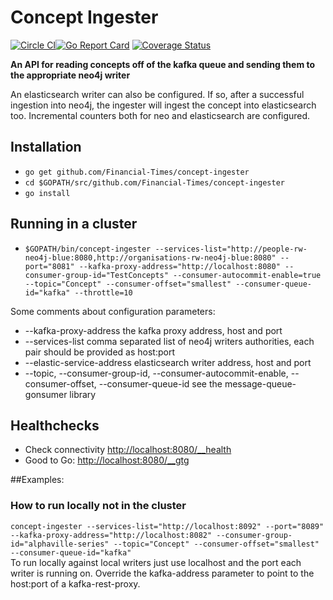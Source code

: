 # Concept Ingester

[![Circle CI](https://circleci.com/gh/Financial-Times/concept-ingester.svg?style=shield)](https://circleci.com/gh/Financial-Times/concept-ingester)[![Go Report Card](https://goreportcard.com/badge/github.com/Financial-Times/concept-ingester)](https://goreportcard.com/report/github.com/Financial-Times/concept-ingester) [![Coverage Status](https://coveralls.io/repos/github/Financial-Times/concept-ingester/badge.svg)](https://coveralls.io/github/Financial-Times/concept-ingester)

__An API for reading concepts off of the kafka queue and sending them to the appropriate neo4j writer__

An elasticsearch writer can also be configured. If so, after a successful ingestion into neo4j, the ingester will ingest the concept into elasticsearch too.
Incremental counters both for neo and elasticsearch are configured.

## Installation

* `go get github.com/Financial-Times/concept-ingester`
* `cd $GOPATH/src/github.com/Financial-Times/concept-ingester`
* `go install`

## Running in a cluster
* `$GOPATH/bin/concept-ingester --services-list="http://people-rw-neo4j-blue:8080,http://organisations-rw-neo4j-blue:8080" --port="8081" --kafka-proxy-address="http://localhost:8080" --consumer-group-id="TestConcepts" --consumer-autocommit-enable=true --topic="Concept" --consumer-offset="smallest" --consumer-queue-id="kafka" --throttle=10`

Some comments about configuration parameters:  
* --kafka-proxy-address         the kafka proxy address, host and port
* --services-list               comma separated list of neo4j writers authorities, each pair should be provided as host:port
* --elastic-service-address     elasticsearch writer address, host and port
* --topic, --consumer-group-id, --consumer-autocommit-enable, --consumer-offset, --consumer-queue-id see the message-queue-gonsumer library

## Healthchecks
* Check connectivity [http://localhost:8080/__health](http://localhost:8080/__health)
* Good to Go: [http://localhost:8080/__gtg](http://localhost:8080/__gtg)

##Examples:
### How to run locally not in the cluster
`concept-ingester --services-list="http://localhost:8092" --port="8089" --kafka-proxy-address="http://localhost:8082" --consumer-group-id="alphaville-series" --topic="Concept" --consumer-offset="smallest" --consumer-queue-id="kafka"
`  
To run locally against local writers just use localhost and the port each writer is running on. Override the kafka-address parameter to point to the host:port of a kafka-rest-proxy.
